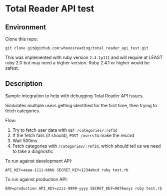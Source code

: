 # Total Reader API test

## Environment

Clone this repo:
```
git clone git@github.com:whooosreading/total_reader_api_test.git
```

This was implemented with ruby version `2.4.1p111` and will require at LEAST ruby 2.0 but may need a higher version. Ruby 2.4.1 or higher would be safest.

## Description

Sample integration to help with debugging Total Reader API issues.

Simlulates multiple users getting identified for the first time, then trying to fetch categories.

Flow:

1. Try to fetch user data with `GET /categories/:refId`
2. If the fetch fails (if should), `POST /users` to make the record
3. Wait 500ms
4. Fetch categories with `/categories/:refId`, which should tell us we need to take a diagnostic

To run against development API:
```
API_KEY=aaaa-1111-bbbb SECRET_KEY=1234abcd ruby test.rb
```

To run against production API:
```
ENV=production API_KEY=zzzz-9999-yyyy SECRET_KEY=9876wxyz ruby test.rb
```
